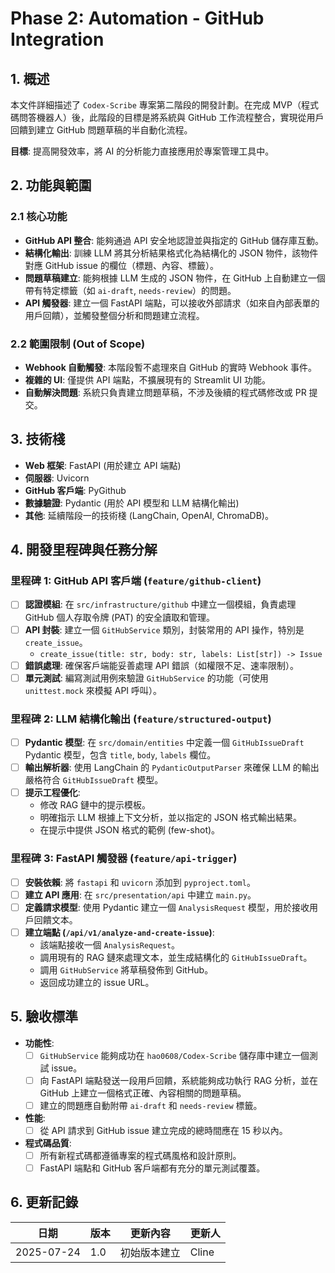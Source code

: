# Phase 2: Automation - GitHub Integration

## 1. 概述

本文件詳細描述了 `Codex-Scribe` 專案第二階段的開發計劃。在完成 MVP（程式碼問答機器人）後，此階段的目標是將系統與 GitHub 工作流程整合，實現從用戶回饋到建立 GitHub 問題草稿的半自動化流程。

**目標**: 提高開發效率，將 AI 的分析能力直接應用於專案管理工具中。

## 2. 功能與範圍

### 2.1 核心功能

- **GitHub API 整合**: 能夠通過 API 安全地認證並與指定的 GitHub 儲存庫互動。
- **結構化輸出**: 訓練 LLM 將其分析結果格式化為結構化的 JSON 物件，該物件對應 GitHub issue 的欄位（標題、內容、標籤）。
- **問題草稿建立**: 能夠根據 LLM 生成的 JSON 物件，在 GitHub 上自動建立一個帶有特定標籤（如 `ai-draft`, `needs-review`）的問題。
- **API 觸發器**: 建立一個 FastAPI 端點，可以接收外部請求（如來自內部表單的用戶回饋），並觸發整個分析和問題建立流程。

### 2.2 範圍限制 (Out of Scope)

- **Webhook 自動觸發**: 本階段暫不處理來自 GitHub 的實時 Webhook 事件。
- **複雜的 UI**: 僅提供 API 端點，不擴展現有的 Streamlit UI 功能。
- **自動解決問題**: 系統只負責建立問題草稿，不涉及後續的程式碼修改或 PR 提交。

## 3. 技術棧

- **Web 框架**: FastAPI (用於建立 API 端點)
- **伺服器**: Uvicorn
- **GitHub 客戶端**: PyGithub
- **數據驗證**: Pydantic (用於 API 模型和 LLM 結構化輸出)
- **其他**: 延續階段一的技術棧 (LangChain, OpenAI, ChromaDB)。

## 4. 開發里程碑與任務分解

### 里程碑 1: GitHub API 客戶端 (`feature/github-client`)

- [ ] **認證模組**: 在 `src/infrastructure/github` 中建立一個模組，負責處理 GitHub 個人存取令牌 (PAT) 的安全讀取和管理。
- [ ] **API 封裝**: 建立一個 `GitHubService` 類別，封裝常用的 API 操作，特別是 `create_issue`。
    - `create_issue(title: str, body: str, labels: List[str]) -> Issue`
- [ ] **錯誤處理**: 確保客戶端能妥善處理 API 錯誤（如權限不足、速率限制）。
- [ ] **單元測試**: 編寫測試用例來驗證 `GitHubService` 的功能（可使用 `unittest.mock` 來模擬 API 呼叫）。

### 里程碑 2: LLM 結構化輸出 (`feature/structured-output`)

- [ ] **Pydantic 模型**: 在 `src/domain/entities` 中定義一個 `GitHubIssueDraft` Pydantic 模型，包含 `title`, `body`, `labels` 欄位。
- [ ] **輸出解析器**: 使用 LangChain 的 `PydanticOutputParser` 來確保 LLM 的輸出嚴格符合 `GitHubIssueDraft` 模型。
- [ ] **提示工程優化**:
    - 修改 RAG 鏈中的提示模板。
    - 明確指示 LLM 根據上下文分析，並以指定的 JSON 格式輸出結果。
    - 在提示中提供 JSON 格式的範例 (few-shot)。

### 里程碑 3: FastAPI 觸發器 (`feature/api-trigger`)

- [ ] **安裝依賴**: 將 `fastapi` 和 `uvicorn` 添加到 `pyproject.toml`。
- [ ] **建立 API 應用**: 在 `src/presentation/api` 中建立 `main.py`。
- [ ] **定義請求模型**: 使用 Pydantic 建立一個 `AnalysisRequest` 模型，用於接收用戶回饋文本。
- [ ] **建立端點 (`/api/v1/analyze-and-create-issue`)**:
    - 該端點接收一個 `AnalysisRequest`。
    - 調用現有的 RAG 鏈來處理文本，並生成結構化的 `GitHubIssueDraft`。
    - 調用 `GitHubService` 將草稿發佈到 GitHub。
    - 返回成功建立的 issue URL。

## 5. 驗收標準

- **功能性**:
    - [ ] `GitHubService` 能夠成功在 `hao0608/Codex-Scribe` 儲存庫中建立一個測試 issue。
    - [ ] 向 FastAPI 端點發送一段用戶回饋，系統能夠成功執行 RAG 分析，並在 GitHub 上建立一個格式正確、內容相關的問題草稿。
    - [ ] 建立的問題應自動附帶 `ai-draft` 和 `needs-review` 標籤。
- **性能**:
    - [ ] 從 API 請求到 GitHub issue 建立完成的總時間應在 15 秒以內。
- **程式碼品質**:
    - [ ] 所有新程式碼都遵循專案的程式碼風格和設計原則。
    - [ ] FastAPI 端點和 GitHub 客戶端都有充分的單元測試覆蓋。

## 6. 更新記錄

| 日期       | 版本 | 更新內容           | 更新人 |
|------------|------|--------------------|--------|
| 2025-07-24 | 1.0  | 初始版本建立       | Cline  |
